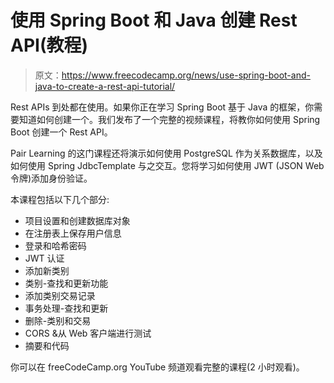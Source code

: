 # 使用 Spring Boot 和 Java 创建 Rest API(教程)

> 原文：<https://www.freecodecamp.org/news/use-spring-boot-and-java-to-create-a-rest-api-tutorial/>

Rest APIs 到处都在使用。如果你正在学习 Spring Boot 基于 Java 的框架，你需要知道如何创建一个。我们发布了一个完整的视频课程，将教你如何使用 Spring Boot 创建一个 Rest API。

Pair Learning 的这门课程还将演示如何使用 PostgreSQL 作为关系数据库，以及如何使用 Spring JdbcTemplate 与之交互。您将学习如何使用 JWT (JSON Web 令牌)添加身份验证。

本课程包括以下几个部分:

*   项目设置和创建数据库对象
*   在注册表上保存用户信息
*   登录和哈希密码
*   JWT 认证
*   添加新类别
*   类别-查找和更新功能
*   添加类别交易记录
*   事务处理-查找和更新
*   删除-类别和交易
*   CORS &从 Web 客户端进行测试
*   摘要和代码

你可以在 freeCodeCamp.org YouTube 频道观看完整的课程(2 小时观看)。